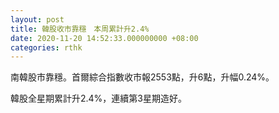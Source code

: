 ```yaml
---
layout: post
title: 韓股收市靠穩　本周累計升2.4%
date: 2020-11-20 14:52:33.000000000 +08:00
categories: rthk
---
```


南韓股市靠穩。首爾綜合指數收市報2553點，升6點，升幅0.24%。

韓股全星期累計升2.4%，連續第3星期造好。
